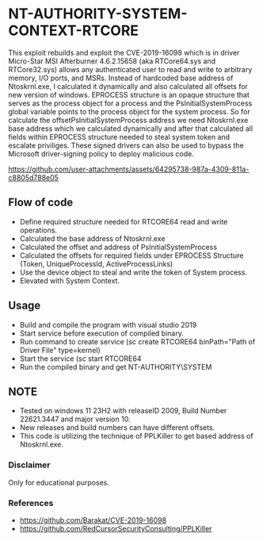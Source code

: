 # NT-AUTHORITY-SYSTEM-CONTEXT-RTCORE
This exploit rebuilds and exploit the CVE-2019-16098 which is in driver Micro-Star MSI Afterburner 4.6.2.15658 (aka RTCore64.sys and RTCore32.sys) allows any authenticated user to read and write to arbitrary memory, I/O ports, and MSRs. Instead of hardcoded base address of Ntoskrnl.exe, I calculated it dynamically and also calculated all offsets for new version of windows. EPROCESS structure is an opaque structure that serves as the process object for a process and the PsInitialSystemProcess global variable points to the process object for the system process. So for calculate the offsetPsInitialSystemProcess address we need Ntoskrnl.exe base address which we calculated dynamically and after that calculated all fields within EPROCESS structure needed to steal system token and escalate priviliges. These signed drivers can also be used to bypass the Microsoft driver-signing policy to deploy malicious code.


https://github.com/user-attachments/assets/64295738-987a-4309-811a-c8805d788e05



## Flow of code
* Define required structure needed for RTCORE64 read and write operations.
* Calculated the base address of Ntoskrnl.exe
* Calculated the offset and address of PsInitialSystemProcess
* Calculated the offsets for required fields under EPROCESS Structure (Token, UniqueProcessId, ActiveProcessLinks)
* Use the device object to steal and write the token of System process.
* Elevated with System Context.

## Usage 
* Build and compile the program with visual studio 2019
* Start service before execution of compiled binary.
* Run command to create service (sc create RTCORE64 binPath="Path of Driver File" type=kernel)
* Start the service (sc start RTCORE64
* Run the compiled binary and get NT-AUTHORITY\SYSTEM

## NOTE
* Tested on windows 11 23H2 with releaseID 2009, Build Number 22621.3447 and major version 10.
* New releases and build numbers can have different offsets.
* This code is utilizing the technique of PPLKiller to get based address of Ntoskrnl.exe.

### Disclaimer
Only for educational purposes.

### References
* https://github.com/Barakat/CVE-2019-16098
* https://github.com/RedCursorSecurityConsulting/PPLKiller



